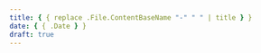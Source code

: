 ```yaml
---
title: { { replace .File.ContentBaseName "-" " " | title } }
date: { { .Date } }
draft: true
---
```

